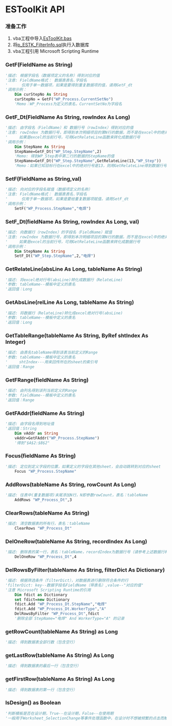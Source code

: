 # ESToolKit API

### 准备工作
1. vba工程中导入<a href="/docs/ESToolKit.bas" download>EsToolKit.bas</a>
2. 将<a href="/docs/p_ESTK_FilterInfo.sql" download>p_ESTK_FilterInfo.sql</a>执行入数据库
3. vba工程引用 Microsoft Scripting Runtime

### GetF(FieldName as String)
```vb
'描述: 根据字段名（数据项定义的名称）得到对应的值
'注意: FieldName格式： 数据表表名.字段名
'      仅用于单一数据项，如果是要得到重复数据项的值，请用GetF_dt
'调用示例：
	Dim curStepNo As String
	curStepNo = GetF("WP_Process.CurrentSetNo")
	'Memo：WP_Process为定义的表名，CurrentSetNo为字段名
```
### GetF_Dt(FieldName As String, rowIndex As Long)
```vb
'描述: 由字段名（FieldName）和 数据行号（rowIndex）得到对应的值
'注意: rowIndex 为数据行号，即得到本次明细项目的第N行的数据，而不是在excel中的绝对行坐标
'     如果是excel的当前行号，可用GetRelateLine函数来转化成数据行号
'调用示例：
	Dim StepName As String
	StepName=GetF_Dt("WP_Step.StepName",2)
	'Memo: 得到WP_Step表中第二行的数据的StepName的值
	StepName=GetF_Dt("WP_Step.StepName",GetRelateLine(13,"WP_Step"))
	'Memo：如果已知目标行在excel中的绝对行号是13，则用GetRelateLine得到数据行号（RelateLine）
```
### SetF(FieldName as String,val)
```vb
'描述: 向对应的字段名赋值（数据项定义的名称）
'注意: FieldName格式： 数据表表名.字段名
'      仅用于单一数据项，如果是要给重复数据项赋值，请用SetF_dt
'调用示例：
	SetF("WP_Process.StepName","电焊")
```
### SetF_Dt(fieldName As String, rowIndex As Long, val)
```vb
'描述: 向数据行（rowIndex）的字段名（FieldName）赋值
'注意: rowIndex 为数据行号，即得到本次明细项目的第N行的数据，而不是在excel中的绝对行坐标
'     如果是excel的当前行号，可用GetRelateLine函数来转化成数据行号
'调用示例：
	Dim StepName As String
	SetF_Dt("WP_Step.StepName",2,"电焊")
```
### GetRelateLine(absLine As Long, tableName As String) 
```vb
'描述: 将excel绝对行号(absLine)转化成数据行（RelateLine)
'参数: tableName--模板中定义的表名
'返回值：Long
```
### GetAbsLine(relLine As Long, tableName As String) 
```vb
'描述: 将数据行（RelateLine)转化成excel绝对行号(absLine)
'参数: tableName--模板中定义的表名
'返回值：Long
```
### GetTableRange(tableName As String, ByRef shtIndex As Integer)
```vb
'描述: 由表名tableName得到该表当前定义的Range
'参数: tableName--模板中定义的表名
'     shtIndex---用来回传所在的sheet的索引号
'返回值：Range
```
### GetFRange(fieldName As String)
```vb
'描述: 由列名得到该列当前定义的Range
'参数: fieldName--模板中定义的表名
'返回值：Range
```
### GetFAddr(fieldName As String)
```vb
'描述: 由字段名得到地址值
'返回值：String
	Dim vAddr as String
	vAddr=GetFAddr("WP_Process.StepName") 
	'得到"$A$2:$B$2"
```
### Focus(fieldName As String)
```vb
'描述: 定位到定义字段的位置，如果定义的字段在其他sheet，会自动跳转到对应的sheet
	Focus "WP_Process.StepName"
```
### AddRows(tableName As String, rowCount As Long)
```vb
'描述: 往表中(重复数据项)末尾添加N行，N即参数rowCount，表名：tableName
	AddRows "WP_Process_Dt",3
```
### ClearRows(tableName As String)
```vb
'描述: 清空数据表的所有行，表名：tableName
	ClearRows "WP_Process_Dt"
```
### DelOneRow(tableName As String, recordIndex As Long)
```vb
'描述: 删除表的某一行，表名：tableName，recordIndex为数据行号（请参考上述数据行和绝对行的区别描述）
	DelOneRow "WP_Process_Dt",4
```
### DelRowsByFilter(tableName As String, filterDict As Dictionary)
```vb
'描述: 根据筛选条件（filterDict），对数据表进行删除符合条件的行
'filterDict: key--数据字段名FieldName（带表名）,value--"对应的值"
'注意 Microsoft Scripting Runtime的引用
	Dim fdict as Dictionary
	set fdict=new Dictionary
	fdict.Add "WP_Process_Dt.StepName","电焊"
	fdict.Add "WP_Process_Dt.WorkerType","A"
	DelRowsByFilter "WP_Process_Dt",fdict
	'删除全部 StepName="电焊" And WorkerType="A" 的记录
```
### getRowCount(tableName As String) as Long
```vb
'描述: 得到数据表全部行数（包含空行）
```
### getLastRow(tableName As String) As Long
```vb
'描述: 得到数据表的最后一行（包含空行）
```
### getFirstRow(tableName As String) As Long
```vb
'描述: 得到数据表的第一行（包含空行）
```
### IsDesign() as Boolean
```vb
'判断模板是否在设计期，True--在设计期，False--在使用期
'一般用于Worksheet_SelectionChange等事件处理函数中，在设计时不想被频繁的点击而触发，在使用时再触发
```